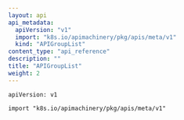 ```yaml
---
layout: api
api_metadata:
  apiVersion: "v1"
  import: "k8s.io/apimachinery/pkg/apis/meta/v1"
  kind: "APIGroupList"
content_type: "api_reference"
description: ""
title: "APIGroupList"
weight: 2
---
```


`apiVersion: v1`

`import "k8s.io/apimachinery/pkg/apis/meta/v1"`



